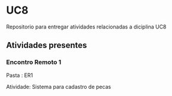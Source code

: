 # UC8
Repositorio para entregar atividades relacionadas a diciplina UC8

## Atividades presentes

### Encontro Remoto 1 
  Pasta : ER1
  
  Atividade: Sistema para cadastro de pecas
